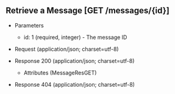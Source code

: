 ## Retrieve a Message [GET /messages/{id}]

+ Parameters

    + id: 1 (required, integer) - The message ID

+ Request (application/json; charset=utf-8)

    <!-- include(../auth/authHeader.md) -->

+ Response 200 (application/json; charset=utf-8)

    + Attributes (MessageResGET)

+ Response 404 (application/json; charset=utf-8)
